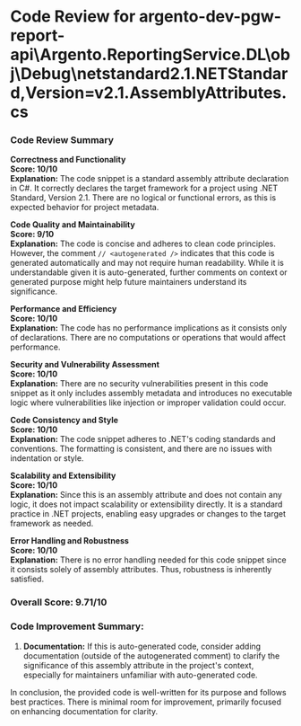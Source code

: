 # Code Review for argento-dev-pgw-report-api\Argento.ReportingService.DL\obj\Debug\netstandard2.1\.NETStandard,Version=v2.1.AssemblyAttributes.cs

### Code Review Summary

**Correctness and Functionality**  
**Score: 10/10**  
**Explanation:** The code snippet is a standard assembly attribute declaration in C#. It correctly declares the target framework for a project using .NET Standard, Version 2.1. There are no logical or functional errors, as this is expected behavior for project metadata.

**Code Quality and Maintainability**  
**Score: 9/10**  
**Explanation:** The code is concise and adheres to clean code principles. However, the comment `// <autogenerated />` indicates that this code is generated automatically and may not require human readability. While it is understandable given it is auto-generated, further comments on context or generated purpose might help future maintainers understand its significance. 

**Performance and Efficiency**  
**Score: 10/10**  
**Explanation:** The code has no performance implications as it consists only of declarations. There are no computations or operations that would affect performance.

**Security and Vulnerability Assessment**  
**Score: 10/10**  
**Explanation:** There are no security vulnerabilities present in this code snippet as it only includes assembly metadata and introduces no executable logic where vulnerabilities like injection or improper validation could occur.

**Code Consistency and Style**  
**Score: 10/10**  
**Explanation:** The code snippet adheres to .NET's coding standards and conventions. The formatting is consistent, and there are no issues with indentation or style.

**Scalability and Extensibility**  
**Score: 10/10**  
**Explanation:** Since this is an assembly attribute and does not contain any logic, it does not impact scalability or extensibility directly. It is a standard practice in .NET projects, enabling easy upgrades or changes to the target framework as needed.

**Error Handling and Robustness**  
**Score: 10/10**  
**Explanation:** There is no error handling needed for this code snippet since it consists solely of assembly attributes. Thus, robustness is inherently satisfied.

### Overall Score: 9.71/10

### Code Improvement Summary:
1. **Documentation:** If this is auto-generated code, consider adding documentation (outside of the autogenerated comment) to clarify the significance of this assembly attribute in the project's context, especially for maintainers unfamiliar with auto-generated code.

In conclusion, the provided code is well-written for its purpose and follows best practices. There is minimal room for improvement, primarily focused on enhancing documentation for clarity.